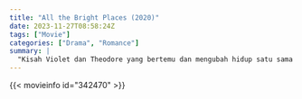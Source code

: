 ```yaml
---
title: "All the Bright Places (2020)"
date: 2023-11-27T08:58:24Z
tags: ["Movie"]
categories: ["Drama", "Romance"]
summary: |
  "Kisah Violet dan Theodore yang bertemu dan mengubah hidup satu sama lain selamanya. Saat mereka bergumul dengan luka emosional dan fisik di masa lalu, mereka menyadari bahwa tempat dan momen terkecil sekalipun dapat memiliki arti."
---
```


<mux-player stream-type="on-demand"
src="https://kp3d-my.sharepoint.com/personal/ryoo_kp3d_onmicrosoft_com/_layouts/15/download.aspx?share=EUy96EP5bSpLr9rwg7mBtD4BmV-lT058L4wjxQbp8mJ75Q" prefer-playback="mse" controls>

</mux-player>


{{< movieinfo id="342470" >}}

<script src="https://cdn.jsdelivr.net/npm/@mux/mux-player"></script>

 <script type="application/ld+json ">
{
"@context": "https://schema.org/",
"@type": "VideoObject",
"name": "All the Bright Places",
"contentUrl": "https://stream.mux.com/7RFMRhdAxdxa4U7SQF02GpLk6nNoGa5DzOSCrHZuaL18.m3u8",
"thumbnailUrl": "https://www.themoviedb.org/t/p/original/q5vKYuUDs2DV7ucYYNrEV28vqEK.jpg?width=314&fit_mode=preserve&time=25",
"uploadDate": "2023-11-27T08:58:24Z",
}

</script>